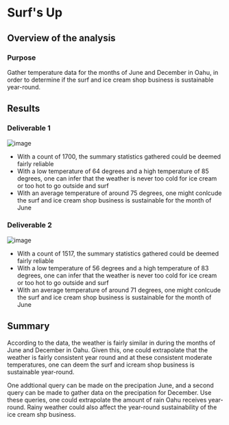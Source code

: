 # Surf's Up
## Overview of the analysis

### Purpose
Gather temperature data for the months of June and December in Oahu, in order to determine if the surf and ice cream shop business is sustainable year-round.

## Results

### Deliverable 1

![image](https://user-images.githubusercontent.com/5934390/116330349-52737580-a79b-11eb-9f3c-b7e5c820fe48.png)

* With a count of 1700, the summary statistics gathered could be deemed fairly reliable
* With a low temperature of 64 degrees and a high temperature of 85 degrees, one can infer that the weather is never too cold for ice cream or too hot to go outside and surf
* With an average temperature of around 75 degrees, one might conlcude the surf and ice cream shop business is sustainable for the month of June

### Deliverable 2

![image](https://user-images.githubusercontent.com/5934390/116330704-11c82c00-a79c-11eb-8bd9-0a604653af42.png)

* With a count of 1517, the summary statistics gathered could be deemed fairly reliable
* With a low temperature of 56 degrees and a high temperature of 83 degrees, one can infer that the weather is never too cold for ice cream or too hot to go outside and surf
* With an average temperature of around 71 degrees, one might conlcude the surf and ice cream shop business is sustainable for the month of June

## Summary
According to the data, the weather is fairly similar in during the months of June and December in Oahu. Given this, one could extrapolate that the weather is fairly consistent year round and at these consistent moderate temperatures, one can deem the surf and icream shop business is sustainable year-round.

One addtional query can be made on the precipation June, and a second query can be made to gather data on the precipation for December. Use these queries, one could extrapolate the amount of rain Oahu receives year-round. Rainy weather could also affect the year-round sustainability of the ice cream shp business.

